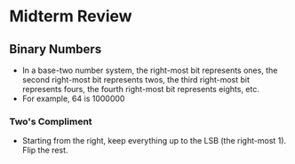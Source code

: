 # Midterm Review
## Binary Numbers
* In a base-two number system, the right-most bit represents ones, the second right-most bit represents twos, the third right-most bit represents fours, the fourth right-most bit represents eights, etc.
* For example, 64 is 1000000
### Two's Compliment
* Starting from the right, keep everything up to the LSB (the right-most 1). Flip the rest.
